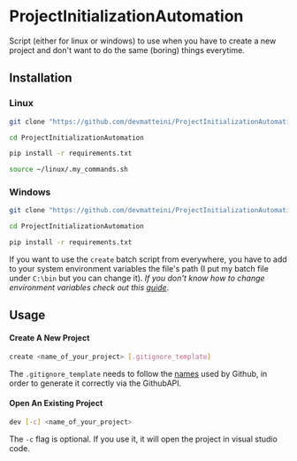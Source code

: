 # ProjectInitializationAutomation

Script (either for linux or windows) to use when you have to create a new project and don't want to do the same (boring) things everytime.

## Installation

### Linux

```bash
git clone "https://github.com/devmatteini/ProjectInitializationAutomation.git"

cd ProjectInitializationAutomation

pip install -r requirements.txt

source ~/linux/.my_commands.sh
```

### Windows

```bash
git clone "https://github.com/devmatteini/ProjectInitializationAutomation.git"

cd ProjectInitializationAutomation

pip install -r requirements.txt
```

If you want to use the `create` batch script from everywhere, you have to add to your system environment variables the file's path (I put my batch file under `C:\bin` but you can change it).
_If you don't know how to change environment variables check out this [guide](https://www.architectryan.com/2018/08/31/how-to-change-environment-variables-on-windows-10/)_.

## Usage

#### Create A New Project

```bash
create <name_of_your_project> [.gitignore_template]
```

The `.gitignore_template` needs to follow the [names](https://github.com/github/gitignore) used by Github, in order to generate it correctly via the GithubAPI.

#### Open An Existing Project

```bash
dev [-c] <name_of_your_project>
```

The `-c` flag is optional. If you use it, it will open the project in visual studio code.
